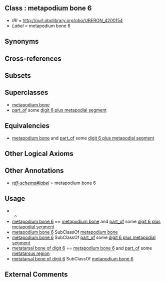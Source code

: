 
## Class : metapodium bone 6

 * *IRI* = http://purl.obolibrary.org/obo/UBERON_4200154
 * *Label* = metapodium bone 6

## Synonyms


## Cross-references


## Subsets


## Superclasses

 * [metapodium bone](../../UBERON/21/UBERON_0003821.md)
 * [part_of](../../BFO/50/BFO_0000050.md) some [digit 6 plus metapodial segment](../../UBERON/66/UBERON_0016866.md)

## Equivalencies

 * [metapodium bone](../../UBERON/21/UBERON_0003821.md) and [part_of](../../BFO/50/BFO_0000050.md) some [digit 6 plus metapodial segment](../../UBERON/66/UBERON_0016866.md)

## Other Logical Axioms


## Other Annotations

 * *[rdf-schema#label](../../el/rdf-schema#label.md)* = metapodium bone 6

## Usage

 * -
 * [metapodium bone 6](../../UBERON/54/UBERON_4200154.md) == [metapodium bone](../../UBERON/21/UBERON_0003821.md) and [part_of](../../BFO/50/BFO_0000050.md) some [digit 6 plus metapodial segment](../../UBERON/66/UBERON_0016866.md)
 * [metapodium bone 6](../../UBERON/54/UBERON_4200154.md) SubClassOf [metapodium bone](../../UBERON/21/UBERON_0003821.md)
 * [metapodium bone 6](../../UBERON/54/UBERON_4200154.md) SubClassOf [part_of](../../BFO/50/BFO_0000050.md) some [digit 6 plus metapodial segment](../../UBERON/66/UBERON_0016866.md)
 * [metatarsal bone of digit 6](../../UBERON/53/UBERON_4200153.md) == [metapodium bone 6](../../UBERON/54/UBERON_4200154.md) and [part_of](../../BFO/50/BFO_0000050.md) some [metatarsus region](../../UBERON/83/UBERON_0000983.md)
 * [metatarsal bone of digit 6](../../UBERON/53/UBERON_4200153.md) SubClassOf [metapodium bone 6](../../UBERON/54/UBERON_4200154.md)

## External Comments

